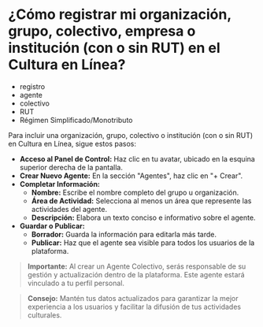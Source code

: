 # ¿Cómo registrar mi organización, grupo, colectivo, empresa o institución (con o sin RUT) en el Cultura en Línea?

- registro
- agente
- colectivo
- RUT
- Régimen Simplificado/Monotributo

Para incluir una organización, grupo, colectivo o institución (con o sin RUT) en Cultura en Línea, sigue estos pasos:

* **Acceso al Panel de Control:** Haz clic en tu avatar, ubicado en la esquina superior derecha de la pantalla.
* **Crear Nuevo Agente:** En la sección "Agentes", haz clic en "+ Crear".
* **Completar Información:**
    * **Nombre:** Escribe el nombre completo del grupo u organización.
    * **Área de Actividad:** Selecciona al menos un área que represente las actividades del agente.
    * **Descripción:** Elabora un texto conciso e informativo sobre el agente.
* **Guardar o Publicar:**
    * **Borrador:** Guarda la información para editarla más tarde.
    * **Publicar:** Haz que el agente sea visible para todos los usuarios de la plataforma.

> **Importante:** Al crear un Agente Colectivo, serás responsable de su gestión y actualización dentro de la plataforma. Este agente estará vinculado a tu perfil personal.

> **Consejo:** Mantén tus datos actualizados para garantizar la mejor experiencia a los usuarios y facilitar la difusión de tus actividades culturales.
